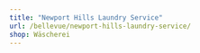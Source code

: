 ```yaml
---
title: "Newport Hills Laundry Service"
url: /bellevue/newport-hills-laundry-service/
shop: Wäscherei
---
```

